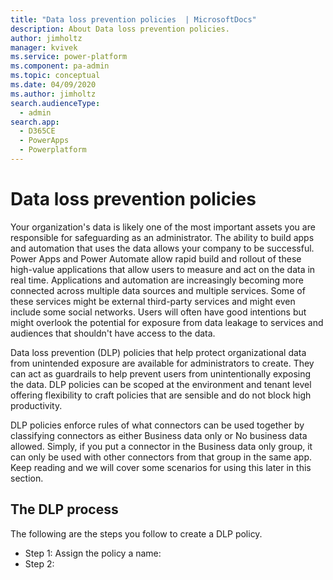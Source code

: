 ```yaml
---
title: "Data loss prevention policies  | MicrosoftDocs"
description: About Data loss prevention policies.
author: jimholtz
manager: kvivek
ms.service: power-platform
ms.component: pa-admin
ms.topic: conceptual
ms.date: 04/09/2020
ms.author: jimholtz
search.audienceType: 
  - admin
search.app: 
  - D365CE
  - PowerApps
  - Powerplatform
---
```

# Data loss prevention policies

Your organization's data is likely one of the most important assets you are responsible for safeguarding as an administrator. The ability to build apps and automation that uses the data allows your company to be successful. Power Apps and Power Automate allow rapid build and rollout of these high-value applications that allow users to measure and act on the data in real time. Applications and automation are increasingly becoming more connected across multiple data sources and multiple services. Some of these services might be external third-party services and might even include some social networks. Users will often have good intentions but might overlook the potential for exposure from data leakage to services and audiences that shouldn't have access to the data.

Data loss prevention (DLP) policies that help protect organizational data from unintended exposure are available for administrators to create. They can act as guardrails to help prevent users from unintentionally exposing the data. DLP policies can be scoped at the environment and tenant level offering flexibility to craft policies that are sensible and do not block high productivity.

DLP policies enforce rules of what connectors can be used together by classifying connectors as either Business data only or No business data allowed. Simply, if you put a connector in the Business data only group, it can only be used with other connectors from that group in the same app. Keep reading and we will cover some scenarios for using this later in this section.

## The DLP process

The following are the steps you follow to create a DLP policy.

- Step 1: Assign the policy a name:
- Step 2: 


<!-- 
## What policies do we already have?

From the Power Apps admin center (admin.powerapps.com) you can see the current policies you have in place in your tenant. This should be your first stop as a new administrator to understand what is currently active.

> [!div class="mx-imgBorder"] 
> ![Data policies](media/data-policies.png "Data policies")

## Creating new DLP Policies

When you create a new DLP policy you first decide on the scope. If you are an environment administrator only, you will see a selection to choose one of your environments to associate with the DLP policy. If you are a Power Platform service admin, you will have the ability to apply to All Environments, Selected Environments, or All Environments EXCEPT.

For the process to create a DLP policy, see [Create a data loss prevention (DLP) policy](create-dlp-policy.md).

> [!div class="mx-imgBorder"] 
> ![New DLP policy](media/new-dlp-policy.png "New DLP policy")

Environment-only admins do have the ability to view policies created by Power Platform admins to understand what might apply to their environment.

One thing to consider is that environment-specific policies can't override tenant-wide DLP policies. For example, if you only allow use of Common Data Service connectors in an environment, an individual user who is only an environmental admin can't override that policy to allow social network connectors to be used.

## Configuring connectors for a DLP policy

By default, all connectors are considered part of the No business data allowed list and no connectors are included in the Business data only group. This effectively means that all connectors can be used with other connectors.

> [!div class="mx-imgBorder"] 
> ![Configure DLP connector](media/configure-dlp-connector.png "Configure DLP connector")

When new connectors are added, they are added to the Default category, which is No business data allowed. If you prefer, you can change which category is considered the default, and then all new connectors will be classified in that category by default.

> [!div class="mx-imgBorder"] 
> ![Set as default group](media/set-default-group.png "Set as default group")

Typically, though, most companies will want to treat new connectors as No business data allowed until they evaluate if it is appropriate to use with what they have classified as business data.

As an example, let's say we were to create a new tenant-wide DLP policy that had just Common Data Service added to the Business data only and all others in No business data allowed. Let's look at a few application examples and the outcome of this policy.

|Connectors used in application or flow  |Impact of DLP  |
|---------|---------|
|SharePoint and OneDrive     |This would be allowed         |
|Common Data Service     | This would be allowed        |
|Common Data Service and SharePoint     |This would not be allowed         |
|SharePoint and Twitter     |This would be allowed         |
|SharePoint, Twitter, and Common Data Service     |This would not be allowed         |

> [!div class="mx-imgBorder"] 
> ![Example DLP policy](media/example-dlp-policy.png "Example DLP policy")


## Impact of a change in DLP policy on existing apps and flows
Consider the following table.

> [!div class="mx-tableFixed"]
> |         |New  |Existing  |
> |---------|---------|---------|
> |**Power Apps**   | Users trying to create a new Power App that violates DLP policies will not be allowed to do so.        | Power Apps do not enforce new DLP policies after the app has been created and published. The Power Apps app won't check for DLP policy violations until the maker edits the canvas app again, removes one of the connections, and attempts to re-add it since DLP policies only restrict users from adding new connections.        |
> |**Power Automate**     | Users will not be allowed to create a new Flow that violates a DLP policy.        |When a flow executes the trigger, the Power Automate runtime checks to see if the flow is compliant with all existing DLP policies. If it violates any DLP policy, then the flow will be disabled.         |

Users creating or editing a resource impacted by the DLP policy will see a message about the DLP policy conflict. As an administrator, you should have a process and plan in place to handle these types of support needs if you are using DLP policies.

> [!div class="mx-imgBorder"] 
> ![DLP policy conflict](media/dlp-policy-conflict.png "DLP policy conflict")

Using the DLP Editor in the [Center of Excellence Starter Kit](../guidance/coe/starter-kit.md), you can see the impact a change of DLP policies would have on existing apps and can mitigate the risk by reaching out to the maker.

> [!div class="mx-imgBorder"] 
> ![DLP Editor](media/dlp-editor.png "DLP Editor")

DLP policies created for a connector do not understand that that connector could be configured to talk to dev, test, production, and so on. When you configure a DLP policy, it is all or nothing. So, if you want to allow the connector to talk to a test database in the test environment, but not allow it to connect to the production database in that same test environment, then DLP policies won't help you restrict that. DLP policies are connector-aware, but do not control the connections that are made using the connector.

## Custom connector and HTTP  

By default, custom connectors and the HTTP connector are not part of the standard configuration capabilities of DLP policies. Using templates or PowerShell, you can configure DLP to include these connectors. For more information, see [Introducing HTTP and Custom Connector Support for Data Loss Prevention Policies](https://flow.microsoft.com/blog/introducing-http-and-custom-connector-support-for-data-loss-prevention-policies/).

The [Center of Excellence Starter Kit](../guidance/coe/starter-kit.md) has an app that allows users to update policies for these connectors as well. This provides a UI front end to the PowerShell scripts.

> [!div class="mx-imgBorder"] 
> ![DLP Customizer](media/dlp-customizer.png "DLP Customizer")

## Strategies for creating DLP policies

As an administrator taking over an environment or starting to support use of Power Apps and Power Automate, DLP policies should be one of the first things you set up. This ensures a base set of policies is in place, and you can then focus on handling exceptions and creating targeted DLP policies that implement these exceptions once approved.

For smaller environments where the users are highly capable and are trusted, you could start out with no DLP policies, taking only the default options. This is the most flexible option and can be changed at any time. Keep in mind introducing more restrictive policies later could conflict with existing assets. These conflicts could have business impact when existing apps and flows stop working until either the app or flow is brought into compliance or the DLP policy relaxed.

For larger environments, it is recommended you have a plan in place for DLP policies. It is best to do this in conjunction with your plan for managing environments in your organization. While there is an endless combination of connectors you might have in your own environment, we will be using an example that you can tailor to fit your own needs. Let's set up a framework for a generic DLP policy template that could apply to many organizations, only modifying it for some of their specific needs.

First, let's look at our environment setup and assumptions. The following are the environments we are expecting to manage in our organization.

|Environment  |Expected Use / Policy  |
|---------|---------|
|Contoso – Default     | This is the default environment, and anyone can create apps and flows in it.        |
|Contoso Enterprise Apps     |This is a production environment with applications managed with formal review before being promoted here. This could also be more business-unit aligned, Marketing or Finance, for example.         |
|Community Plan Environments (0…N)     |These will be automatically created by any users in our org that sign up for the free Community Plan.         |
|User-Owned Environments (0…N)     |These are production or trial environments created by users with a Power Apps plan or Power Apps trial.         |

We now are going to design a tenant-wide default DLP policy. Our goal is to ensure that as people create their own environments and test and explore, they minimize the mixing of core business data without us first working with them.

Our goal is to apply this default global policy to all environments except Contoso Enterprise Applications, which we are going to manage by a separate DLP policy.

> [!div class="mx-imgBorder"] 
> ![DLP choose environment](media/dlp-choose-environment.png "DLP choose environment")

We have identified the following connectors as our initial set of Business data only connectors (remember, you can always add to this list at any time).

> [!div class="mx-imgBorder"] 
> ![Example DLP connectors](media/example-connectors.png "Example DLP connectors")

With this policy in place, any use outside of those business connectors will need to have exceptions handled and we will cover that shortly.

For the example Contoso Enterprise Applications environment, since we excluded it from our policy, we have two choices. We can either leave it wide open since we only deploy to it trusted applications that we as administrators install and configure, or we establish a DLP policy for it to match its application needs. The following new DLP policy shows how we would create a DLP specific for that environment.

> [!div class="mx-imgBorder"] 
> ![DLP choose environment](media/dlp-choose-environment-apply-selected.png "DLP choose environment")

The following is an example that might look like a super set of our global one—notice it includes some social network and third-party connectors—but since these are all trusted apps and flows, that is OK.

> [!div class="mx-imgBorder"] 
> ![Example DLP connectors](media/example-connectors-social.png "Example DLP connectors")

Now with this in place, you need a plan on how to handle exceptions. You really have three choices:

1. Deny the request.
2. Add the connector to the default DLP policy.
3. Add the users' environments to the All Except list for the Global default DLP and create a user-specific DLP policy with the exception included.

Hopefully that helps you understand how you might apply DLP policies in your organization. These are just some of the many options you could configure with DLP policies.

-->

